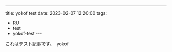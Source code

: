 ---
title: yokof test
date: 2023-02-07 12:20:00
tags:   
- RU   
- test   
- yokof-test
--- 

これはテスト記事です。 
yokof